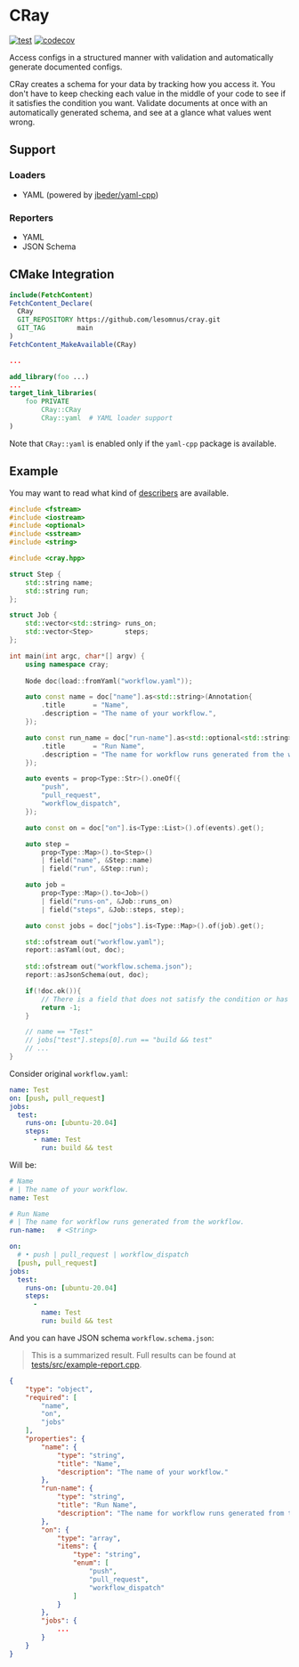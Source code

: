 # CRay

[![test](https://github.com/lesomnus/cray/actions/workflows/test.yaml/badge.svg)](https://github.com/lesomnus/cray/actions/workflows/test.yaml)
[![codecov](https://codecov.io/gh/lesomnus/cray/branch/main/graph/badge.svg?token=Zw14Luij1P)](https://codecov.io/gh/lesomnus/cray)

Access configs in a structured manner with validation and automatically generate documented configs.

CRay creates a schema for your data by tracking how you access it. You don't have to keep checking each value in the middle of your code to see if it satisfies the condition you want. Validate documents at once with an automatically generated schema, and see at a glance what values went wrong.



## Support

### Loaders

- YAML (powered by [jbeder/yaml-cpp](https://github.com/jbeder/yaml-cpp))

### Reporters

- YAML
- JSON Schema



## CMake Integration
```cmake
include(FetchContent)
FetchContent_Declare(
  CRay
  GIT_REPOSITORY https://github.com/lesomnus/cray.git
  GIT_TAG        main
)
FetchContent_MakeAvailable(CRay)

...

add_library(foo ...)
...
target_link_libraries(
	foo PRIVATE
		CRay::CRay
		CRay::yaml  # YAML loader support
)
```

Note that `CRay::yaml` is enabled only if the `yaml-cpp` package is available.


## Example

You may want to read what kind of [describers](docs/describers.md) are available.

```cpp
#include <fstream>
#include <iostream>
#include <optional>
#include <sstream>
#include <string>

#include <cray.hpp>

struct Step {
	std::string name;
	std::string run;
};

struct Job {
	std::vector<std::string> runs_on;
	std::vector<Step>        steps;
};

int main(int argc, char*[] argv) {
	using namespace cray;
	
	Node doc(load::fromYaml("workflow.yaml"));

	auto const name = doc["name"].as<std::string>(Annotation{
	    .title       = "Name",
	    .description = "The name of your workflow.",
	});

	auto const run_name = doc["run-name"].as<std::optional<std::string>>(Annotation{
	    .title       = "Run Name",
	    .description = "The name for workflow runs generated from the workflow.",
	});

	auto events = prop<Type::Str>().oneOf({
	    "push",
	    "pull_request",
	    "workflow_dispatch",
	});

	auto const on = doc["on"].is<Type::List>().of(events).get();

	auto step =
	    prop<Type::Map>().to<Step>()
	    | field("name", &Step::name)
	    | field("run", &Step::run);

	auto job =
	    prop<Type::Map>().to<Job>()
	    | field("runs-on", &Job::runs_on)
	    | field("steps", &Job::steps, step);

	auto const jobs = doc["jobs"].is<Type::Map>().of(job).get();

	std::ofstream out("workflow.yaml");
	report::asYaml(out, doc);
	
	std::ofstream out("workflow.schema.json");
	report::asJsonSchema(out, doc);

	if(!doc.ok()){
		// There is a field that does not satisfy the condition or has the wrong type.
		return -1;
	}

	// name == "Test"
	// jobs["test"].steps[0].run == "build && test"
	// ...
}
```

Consider original `workflow.yaml`:
```yaml
name: Test
on: [push, pull_request]
jobs:
  test:
    runs-on: [ubuntu-20.04]
    steps:
      - name: Test
        run: build && test
``` 

Will be:
```yaml
# Name
# | The name of your workflow.
name: Test

# Run Name
# | The name for workflow runs generated from the workflow.
run-name:   # <String>

on: 
  # • push | pull_request | workflow_dispatch
  [push, pull_request]
jobs: 
  test: 
    runs-on: [ubuntu-20.04]
    steps: 
      - 
        name: Test
        run: build && test
```

And you can have JSON schema `workflow.schema.json`:

> This is a summarized result. Full results can be found at [tests/src/example-report.cpp](tests/src/example-report.cpp).

```json
{
	"type": "object",
	"required": [
		"name",
		"on",
		"jobs"
	],
	"properties": {
		"name": {
			"type": "string",
			"title": "Name",
			"description": "The name of your workflow."
		},
		"run-name": {
			"type": "string",
			"title": "Run Name",
			"description": "The name for workflow runs generated from the workflow."
		},
		"on": {
			"type": "array",
			"items": {
				"type": "string",
				"enum": [
					"push",
					"pull_request",
					"workflow_dispatch"
				]
			}
		},
		"jobs": {
			...
		}
	}
}
```
